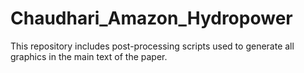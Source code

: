 # Chaudhari_Amazon_Hydropower
This repository includes post-processing scripts used to generate all graphics in the main text of the paper. 
